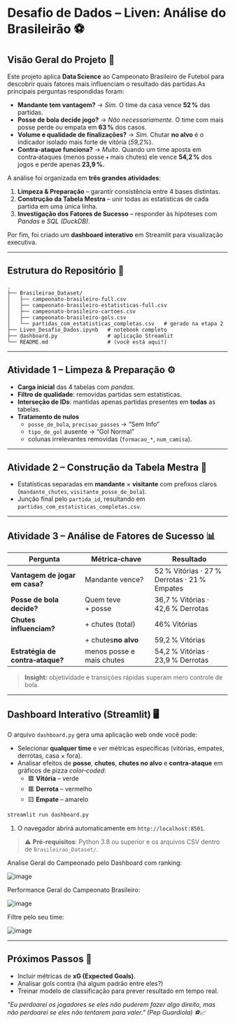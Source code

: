 # Desafio de Dados – Liven: **Análise do Brasileirão** ⚽

## Visão Geral do Projeto 📝

Este projeto aplica **Data Science** ao Campeonato Brasileiro de Futebol para descobrir quais fatores mais influenciam o resultado das partidas.As principais perguntas respondidas foram:

* **Mandante tem vantagem?** → _Sim._ O time da casa vence **52 %** das partidas.
* **Posse de bola decide jogo?** → _Não necessariamente._ O time com mais posse perde ou empata em **63 %** dos casos.
* **Volume e qualidade de finalizações?** → _Sim._ Chutar **no alvo** é o indicador isolado mais forte de vitória (_59,2%_).
* **Contra‑ataque funciona?** → _Muito._ Quando um time aposta em contra‑ataques (menos posse + mais chutes) ele vence **54,2 %** dos jogos e perde apenas **23,9 %.**

A análise foi organizada em **três grandes atividades**:

1. **Limpeza & Preparação** – garantir consistência entre 4 bases distintas.
2. **Construção da Tabela Mestra** – unir todas as estatísticas de cada partida em uma única linha.
3. **Investigação dos Fatores de Sucesso** – responder às hipóteses com *Pandas* e *SQL (DuckDB)*.

Por fim, foi criado um **dashboard interativo** em Streamlit para visualização executiva.

---

## Estrutura do Repositório 🚀

```text
.
├── Brasileirao_Dataset/
│   ├── campeonato-brasileiro-full.csv
│   ├── campeonato-brasileiro-estatisticas-full.csv
│   ├── campeonato-brasileiro-cartoes.csv
│   ├── campeonato-brasileiro-gols.csv
│   └── partidas_com_estatisticas_completas.csv   # gerado na etapa 2
├── Liven_Desafio_Dados.ipynb   # notebook completo
├── dashboard.py                # aplicação Streamlit
└── README.md                   # (você está aqui!)
```

---

## Atividade 1 – Limpeza & Preparação ⚙️

* **Carga inicial** das 4 tabelas com _pandas_.
* **Filtro de qualidade**: removidas partidas sem estatísticas.
* **Interseção de IDs**: mantidas apenas partidas presentes em **todas** as tabelas.
* **Tratamento de nulos**
  * `posse_de_bola`, `precisao_passes` → “Sem Info”
  * `tipo_de_gol` ausente → “Gol Normal”
  * colunas irrelevantes removidas (`formacao_*`, `num_camisa`).

---

## Atividade 2 – Construção da Tabela Mestra 🔀

* Estatísticas separadas em **mandante** × **visitante** com prefixos claros (`mandante_chutes`, `visitante_posse_de_bola`).
* Junção final pelo `partida_id`, resultando em `partidas_com_estatisticas_completas.csv`.

---

## Atividade 3 – Análise de Fatores de Sucesso 📊

| Pergunta                                 | Métrica‑chave            | Resultado                                          |
| ---------------------------------------- | -------------------------- | -------------------------------------------------- |
| **Vantagem de jogar em casa?**     | Mandante vence?            | 52 % Vitórias · 27 % Derrotas · 21 % Empates |
| **Posse de bola decide?**          | Quem teve + posse         | 36,7 % Vitórias · 42,6 % Derrotas              |
| **Chutes influenciam?**            | + chutes (total)          | 46% Vitórias                                      |
|                                          | + chutes**no alvo** | 59,2 % Vitórias                                  |
| **Estratégia de contra‑ataque?** | menos posse e mais chutes  | 54,2 % Vitórias · 23,9 % Derrotas              |

> **Insight:** objetividade e transições rápidas superam mero controle de bola.

---

## Dashboard Interativo (Streamlit) 🖥️

O arquivo `dashboard.py` gera uma aplicação web onde você pode:

* Selecionar **qualquer time** e ver métricas específicas (vitórias, empates, derrotas, casa × fora).
* Analisar efeitos de **posse**, **chutes**, **chutes no alvo** e **contra‑ataque** em gráficos de pizza _color‑coded_:
  * 🟩 **Vitória** – verde
  * 🟥 **Derrota** – vermelho
  * 🟨 **Empate** – amarelo

```bash
streamlit run dashboard.py
```

1. O navegador abrirá automaticamente em `http://localhost:8501`.

> ⚠️ **Pré‑requisitos**: Python 3.8 ou superior e os arquivos CSV dentro de `Brasileirao_Dataset/`.

Analise Geral do Campeonado pelo Dashboard com ranking:

![image](https://github.com/user-attachments/assets/27a2f594-804f-46f7-801e-fc30ccb5b285)


Performance Geral do Campeonato Brasileiro:

![image](https://github.com/user-attachments/assets/ea63a814-336b-46c2-b89b-947f28c014fd)

Filtre pelo seu time:

![image](https://github.com/user-attachments/assets/735e5802-3bb7-4cd8-bce8-6682dcc53381)




---

## Próximos Passos 🔮

* Incluir métricas de **xG (Expected Goals)**.
* Analisar gols contra (há algum padrão entre eles?)
* Treinar modelo de classificação para prever resultado em tempo real.

*"⁠Eu perdoarei os jogadores se eles não puderem fazer algo direito, mas não perdoarei se eles não tentarem para valer." (Pep Guardiola) ⚽📈*
